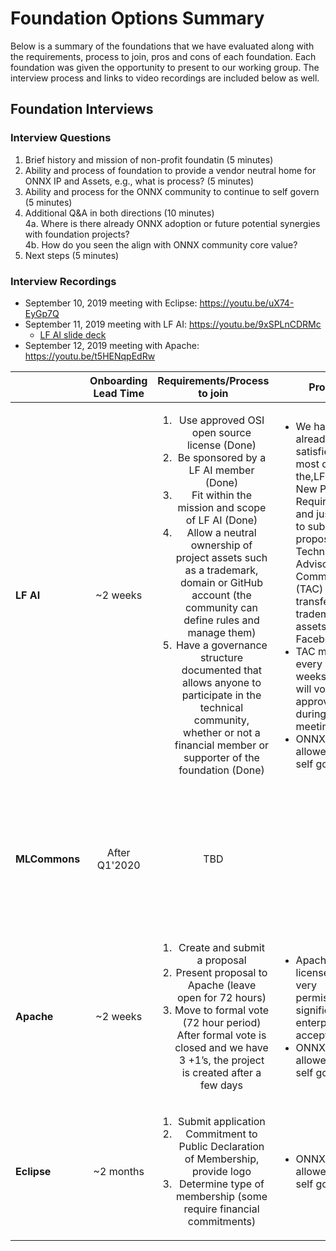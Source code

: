 # Foundation Options Summary

Below is a summary of the foundations that we have evaluated along with the requirements, process to join, pros and cons of each foundation. Each foundation was given the opportunity to present to our working group. The interview process and links to video recordings are included below as well. 

## Foundation Interviews

### Interview Questions
1. Brief history and mission of non-profit foundatin (5 minutes)  
2. Ability and process of foundation to provide a vendor neutral home for ONNX IP and Assets, e.g., what is process? (5 minutes)
3. Ability and process for the ONNX community to continue to self govern (5 minutes)
4. Additional Q&A in both directions (10 minutes)  
    4a. Where is there already ONNX adoption or future potential synergies with foundation projects?  
    4b. How do you seen the align with ONNX community core value?
5. Next steps (5 minutes)

### Interview Recordings
* September 10, 2019 meeting with Eclipse: https://youtu.be/uX74-EyGp7Q  
* September 11, 2019 meeting with LF AI: https://youtu.be/9xSPLnCDRMc  
    * [LF AI slide deck](https://github.com/onnx/working-groups/blob/master/foundation/LF%20AI%20-%20ONNX%20Community%20Discussion.pdf)
* September 12, 2019 meeting with Apache: https://youtu.be/t5HENqpEdRw  



|           | Onboarding Lead Time |                                                                                                                                                                                                                              Requirements/Process to join                                                                                                                                                                                                                             | Pros                                                                                                                                                                                                                                                                                                               |                                                     Cons                                                     |
|-----------|:--------------------:|:-------------------------------------------------------------------------------------------------------------------------------------------------------------------------------------------------------------------------------------------------------------------------------------------------------------------------------------------------------------------------------------------------------------------------------------------------------------------------------------:|--------------------------------------------------------------------------------------------------------------------------------------------------------------------------------------------------------------------------------------------------------------------------------------------------------------------|:------------------------------------------------------------------------------------------------------------:|
|   **LF AI**   |       ~2 weeks       | <ol><li>Use approved OSI open source license (Done)</li> <li>Be sponsored by a LF AI member (Done)</li> <li>Fit within the mission and scope of LF AI (Done)</li> <li>Allow a neutral ownership of project assets such as a trademark, domain or GitHub account (the community can define rules and manage them)</li> <li>Have a governance structure documented that allows anyone to participate in the technical community, whether or not a financial member or supporter of the foundation (Done)</li></ol> | <ul><li>We have already satisfied most of the,LF AI New Project Requirements and just need to submit a proposal to Technical Advisory Committee (TAC) and transfer of trademark assets from Facebook</li> <li>TAC meets every 2 weeks and will vote to approve during their meeting</li> <li>ONNX allowed to self govern</li></ul> |                                                                                                              |
| **MLCommons** |     After Q1'2020    | TBD                                                                                                                                                                                                                                                                                                                                                                                                                                                                                   |                                                                                                                                                                                                                                                                                                                    | * MLperf is currently in the process of forming a foundation, the estimated time of completion is in Q1 2020 |
|   **Apache**  |       ~2 weeks       | <ol><li>Create and submit a proposal </li> <li>Present proposal to Apache (leave open for 72 hours)</li> <li>Move to formal vote (72 hour period)</li>After formal vote is closed and we have 3 +1’s, the project is created after a few days</li></ol>                                                                                                                                                                                                                                                            | <ul><li>Apache license is very permissive, significant    enterprise acceptance</li> <li>ONNX allowed to self govern</ul></li>                                                                                                                                                                                                            | <ul><li>Process to join is more complex than other options (LF AI)</ul></li>                                                 |
|  **Eclipse**  |       ~2 months      | <ol><li>Submit application</li> <li>Commitment to Public Declaration of Membership, provide logo</li> <li>Determine type of membership (some require financial commitments)</li></ol>                                                                                                                                                                                                                                                                                                                            | <ul><li>ONNX allowed to self govern</ul></li>                                                                                                                                                                                                                                                                                      | <ul><li>Lead time is longer than other options (Apache, LF AI)</li></ul>                                                     |